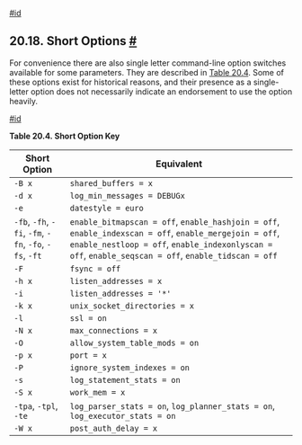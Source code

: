 [#id](#RUNTIME-CONFIG-SHORT)

## 20.18. Short Options [#](#RUNTIME-CONFIG-SHORT)

For convenience there are also single letter command-line option switches available for some parameters. They are described in [Table 20.4](runtime-config-short#RUNTIME-CONFIG-SHORT-TABLE). Some of these options exist for historical reasons, and their presence as a single-letter option does not necessarily indicate an endorsement to use the option heavily.

[#id](#RUNTIME-CONFIG-SHORT-TABLE)

**Table 20.4. Short Option Key**

| Short Option                                           | Equivalent                                                                                                                                                                                                    |
| ------------------------------------------------------ | ------------------------------------------------------------------------------------------------------------------------------------------------------------------------------------------------------------- |
| `-B x`                                                 | `shared_buffers = x`                                                                                                                                                                                          |
| `-d x`                                                 | `log_min_messages = DEBUGx`                                                                                                                                                                                   |
| `-e`                                                   | `datestyle = euro`                                                                                                                                                                                            |
| `-fb`, `-fh`, `-fi`, `-fm`, `-fn`, `-fo`, `-fs`, `-ft` | `enable_bitmapscan = off`, `enable_hashjoin = off`, `enable_indexscan = off`, `enable_mergejoin = off`, `enable_nestloop = off`, `enable_indexonlyscan = off`, `enable_seqscan = off`, `enable_tidscan = off` |
| `-F`                                                   | `fsync = off`                                                                                                                                                                                                 |
| `-h x`                                                 | `listen_addresses = x`                                                                                                                                                                                        |
| `-i`                                                   | `listen_addresses = '*'`                                                                                                                                                                                      |
| `-k x`                                                 | `unix_socket_directories = x`                                                                                                                                                                                 |
| `-l`                                                   | `ssl = on`                                                                                                                                                                                                    |
| `-N x`                                                 | `max_connections = x`                                                                                                                                                                                         |
| `-O`                                                   | `allow_system_table_mods = on`                                                                                                                                                                                |
| `-p x`                                                 | `port = x`                                                                                                                                                                                                    |
| `-P`                                                   | `ignore_system_indexes = on`                                                                                                                                                                                  |
| `-s`                                                   | `log_statement_stats = on`                                                                                                                                                                                    |
| `-S x`                                                 | `work_mem = x`                                                                                                                                                                                                |
| `-tpa`, `-tpl`, `-te`                                  | `log_parser_stats = on`, `log_planner_stats = on`, `log_executor_stats = on`                                                                                                                                  |
| `-W x`                                                 | `post_auth_delay = x`                                                                                                                                                                                         |
